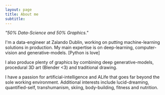 ```yaml
---
layout: page
title: About me
subtitle: 
---
```


*"50% Data-Science and 50% Graphics."*

I'm a data-engineer at Zalando Dublin, working on putting machine-learning solutions in production. My main expertise is on deep-learning, computer-vision and generative-models. [Python is love]

I also produce plenty of graphics by combining deep generative-models, procedural 3D art (Blender <3) and traditional drawing.

I have a passion for artificial-intelligence and ALife that goes far beyond the sole working environment. Additional interests include lucid-dreaming, quantified-self, transhumanism, skiing, body-building, fitness and nutrition.
